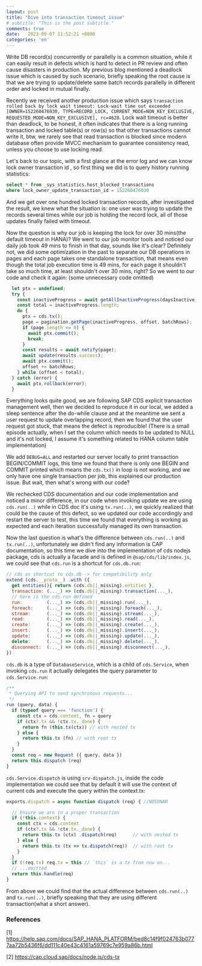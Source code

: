 ```yaml
---
layout: post
title: "Dive into transaction timeout issue"
# subtitle: "This is the post subtitle."
comments: true
date:   2023-09-07 11:52:21 +0800
categories: 'en'
---
```


Write DB record(s) concurrently or parallelly is a common situation, while it can easily result in defects which is hard to detect in PR review and often cause disasters in production. My previous blog mentioned a deadlock issue which is caused by such scenario, briefly speaking the root cause is that we are trying to update/delete same batch records parallelly in different order and locked in mutual finally.

Recently we received another production issue which says `transaction rolled back by lock wait timeout: Lock-wait time out exceeded [OWNER=152260476930, TYPE=RECORD_LOCK, CURRENT_MODE=NON_KEY_EXCLUSIVE, REQUESTED_MODE=NON_KEY_EXCLUSIVE], rc=4628`. Lock wait timeout is better than deadlock, to be honest, it often indicates that there is a long running transaction and locked table(s) or row(s) so that other transactions cannot write it, btw, we rarely see that read transaction is blocked since modern database often provide MVCC mechanism to guarantee consistency read, unless you choose to use locking read.

Let's back to our topic, with a first glance at the error log and we can know lock owner transaction id , so first thing we did is to query history running statistics:

```sql
select * from _sys_statistics.host_blocked_transactions
where lock_owner_update_transaction_id = 152260476930
```

And we get over one hundred locked transaction records, after investigated the result, we knew what the situation is: one user was trying to update the records several times while our job is holding the record lock, all of those updates finally failed with timeout.

Now the question is why our job is keeping the lock for over 30 mins(the default timeout in HANA)? We went to our job monitor tools and noticed our daily job took 49 mins to finish in that day, sounds like it's clear? Definitely not, we did some optimization in the past to separate our DB operations in pages and each page takes one standalone transaction, that means even though the total job execution time is 49 mins, for each page it shouldn't take so much time, at least shouldn't over 30 mins, right? So we went to our code and check it again: (some unnecessary code omitted)

```javascript
  let ptx = undefined;
  try {
    const inactiveProgress = await getAllInactiveProgress(daysInactive);
    const total = inactiveProgress.length;
    do {
      ptx = cds.tx();
      page = pagination.getPage(inactiveProgress, offset, batchRows);
      if (page.length <= 0) {
        await ptx.commit();
        break;
      }
      const results = await notify(page);
      await update(results.success);
      await ptx.commit();
      offset += batchRows;
    } while (offset < total);
  } catch (error) {
    await ptx.rollback(error);
  }
```

Everything looks quite good, we are following SAP CDS explicit transaction management well, then we decided to reproduce it in our local, we added a sleep sentence after the do-while clause and at the meantime we sent a user request to update overlapping record, then we found that the user request got stuck, that means the defect is reproducible! (There is a small episode actually, when I set the column which needs to be updated to NULL and it's not locked, I assume it's something related to HANA column table implementation)

We add `DEBUG=ALL` and restarted our server locally to print transaction BEGIN/COMMIT logs, this time we found that there is only one BEGIN and COMMIT printed which means the `cds.tx()` in loop is not working, and we only have one single transaction per job, this explained our production issue. But wait, then what's wrong with our code? 

We rechecked CDS documentation and our code implementation and noticed a minor difference, in our code when invoking update we are using `cds.run(..)` while in CDS doc it's using `tx.run(..)`, we quickly realized that could be the cause of this defect, so we updated our code accordingly and restart the server to test, this time we found that everything is working as expected and each iteration successfully managed its own transaction.

Now the last question is what's the difference between `cds.run(..)` and `tx.run(..)`, unfortunately we didn't find any information is CAP documentation, so this time we dive into the implementation of cds nodejs package, cds is actually a facade and is defined in `@sap/cds/lib/index.js`, we could see that `cds.run` is a shortcut for `cds.db.run`:

```javascript
// cds as shortcut to cds.db -> for compatibility only
extend (cds.__proto__) .with ({
  get entities(){ return (cds.db||_missing).entities },
  transaction: (..._) => (cds.db||_missing).transaction(..._),
  // here is the cds.run defined
  run:         (..._) => (cds.db||_missing).run(..._),
  foreach:     (..._) => (cds.db||_missing).foreach(..._),
  stream:      (..._) => (cds.db||_missing).stream(..._),
  read:        (..._) => (cds.db||_missing).read(..._),
  create:      (..._) => (cds.db||_missing).create(..._),
  insert:      (..._) => (cds.db||_missing).insert(..._),
  update:      (..._) => (cds.db||_missing).update(..._),
  delete:      (..._) => (cds.db||_missing).delete(..._),
  disconnect:  (..._) => (cds.db||_missing).disconnect(..._),
})
```

`cds.db` is a type of `DatabaseService`, which is a child of `cds.Service`, when invoking `cds.run` it actually delegates the query parameter to `cds.Service.run`:

```javascript
/**
 * Querying API to send synchronous requests...
 */
run (query, data) {
  if (typeof query === 'function') {
    const ctx = cds.context, fn = query
    if (ctx?.tx && !ctx.tx._done) {
      return fn (this.tx(ctx)) // with nested tx
    } else {
      return this.tx (fn) // with root tx
    }
  }
  const req = new Request ({ query, data })
  return this.dispatch (req)
}
```

`cds.Service.dispatch` is using `srv-dispatch.js`, inside the code implementation we could see that by default it will use the context of current cds and execute the query within the context.tx:

```javascript
exports.dispatch = async function dispatch (req) { //NOSONAR

  // Ensure we are in a proper transaction
  if (!this.context) {
    const ctx = cds.context
    if (ctx?.tx && !ctx.tx._done) {
      return this.tx (ctx) .dispatch(req)      // with nested tx
    } else {
      return this.tx (tx => tx.dispatch(req))  // with root tx
    }
  }
  if (!req.tx) req.tx = this // `this` is a tx from now on...
  // ...omitted
  return this.handle(req)
}
```

From above we could find that the actual difference between `cds.run(..)` and `tx.run(..)`, briefly speaking that they are using different transaction(what a short answer).

### References

[1] https://help.sap.com/docs/SAP_HANA_PLATFORM/bed8c14f9f024763b0777aa72b5436f6/dd111c40e43c4161a59769c7e959a86b.html

[2] https://cap.cloud.sap/docs/node.js/cds-tx
